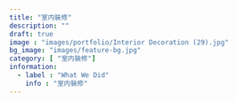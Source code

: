 ```yaml
---
title: "室内裝修"
description: ""
draft: true
image : "images/portfolio/Interior Decoration (29).jpg"
bg_image: "images/feature-bg.jpg"
category: [ "室内裝修"]
information:
  - label : "What We Did"
    info : "室内裝修"
---
```



